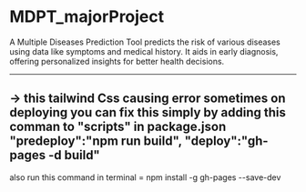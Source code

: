 # MDPT_majorProject
 A Multiple Diseases Prediction Tool predicts the risk of various diseases using data like symptoms and medical history. It aids in early diagnosis, offering personalized insights for better health decisions.

----------------------------------------------------------------------------------------------------------------------------------------------------------------------
-> this tailwind Css causing error sometimes on deploying you can fix this simply by adding this comman to "scripts" in package.json
     "predeploy":"npm run build",
    "deploy":"gh-pages -d build"
----------------------------------------------------------------------------------------------------------------------------------------------------------------------
  also run this command in terminal  =  npm install -g gh-pages --save-dev
